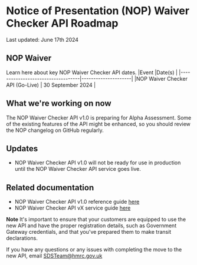 # Notice of Presentation (NOP) Waiver Checker API Roadmap
Last updated: June 17th 2024

## NOP Waiver
Learn here about key NOP Waiver Checker API dates.
|Event                              |Date(s)              |
|-----------------------------------|---------------------|
|NOP Waiver Checker API (Go-Live)   | 30 September 2024   |

## What we're working on now
The NOP Waiver Checker API v1.0 is preparing for Alpha Assessment. Some of the existing features of the API might be enhanced, so you should review the NOP changelog on GitHub regularly.

## Updates
- NOP Waiver Checker API v1.0 will not be ready for use in production until the NOP Waiver Checker API service goes live.

## Related documentation
- NOP Waiver Checker API v1.0 reference guide [here](api-documentation/docs/api/service/uknw-auth-checker-api/1.0 )
- NOP Waiver Checker API vX service guide [here]()

**Note** It's important to ensure that your customers are equipped to use the new API and have the proper registration details, such as Government Gateway credentials, and that you've prepared them to make transit declarations.

If you have any questions or any issues with completing the move to the new API, email [SDSTeam@hmrc.gov.uk](mailto:SDSTeam@hmrc.gov.uk)